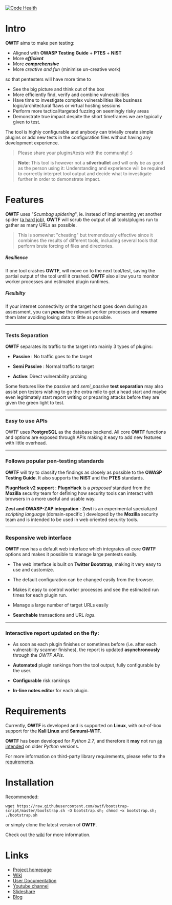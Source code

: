 [![Code Health](https://landscape.io/github/owtf/owtf/lions_2014/landscape.png)](https://landscape.io/github/owtf/owtf/lions_2014)

Intro
===

**OWTF** aims to make pen testing:

- Aligned with **OWASP Testing Guide** + **PTES** + **NIST**
- More ***efficient***
- More ***comprehensive***
- More *creative and fun* (minimise un-creative work)

so that pentesters will have more time to

- See the big picture and think out of the box
- More efficiently find, verify and combine vulnerabilities
- Have time to investigate complex vulnerabilities like business logic/architectural flaws or virtual hosting sessions
- Perform more tactical/targeted fuzzing on seemingly risky areas
- Demonstrate true impact despite the short timeframes we are typically given to test.


The tool is highly configurable and anybody can trivially create simple plugins or add new tests in the configuration files without having any development experience.

> Please share your plugins/tests with the community! :)

> **Note**: This tool is however not a **silverbullet** and will only be as good as the   person using it: Understanding and experience will be required to correctly interpret tool output and decide what to investigate further in order to demonstrate impact.


Features
===

**OWTF** uses "*Scumbag spidering*", ie. instead of implementing yet another spider ([a hard job](http://w3af.org/dont-write-your-own-web-application-security-scanner)), **OWTF** will scrub the output of all tools/plugins run to gather as many URLs as possible.

> This is somewhat "cheating" but tremendously effective since it combines the results of different tools, including several tools that perform brute forcing of files and directories.

##### Resilience

If one tool crashes **OWTF**,  will move on to the next tool/test, saving the partial output of the tool until it crashed. **OWTF** also allow you to monitor worker processes and estimated plugin runtimes.

##### Flexibilty
If your internet connectivity or the target host goes down during an assessment, you can ***pause*** the relevant worker processes and **resume** them later avoiding losing data to little as possible.

----

### Tests Separation

**OWTF** separates its traffic to the target into mainly 3 types of plugins:

- **Passive** : No traffic goes to the target

- **Semi Passive** : Normal traffic to target

- **Active**:  Direct vulnerability probing

Some features like the *passive* and *semi_passive* **test separation** may also assist pen testers wishing to go the extra mile to get a head start and maybe even legitimately start report writing or preparing attacks before they are given the green light to test.

-----

### Easy to use APIs

OWTF uses **PostgreSQL** as the database backend. All core **OWTF** functions and options are exposed through APIs making it easy to add new features with little overhead.

----

### Follows popular pen-testing standards

**OWTF** will try to classify the findings as closely as possible to the **OWASP Testing Guide**. It also supports the **NIST** and the **PTES** standards.

**PlugnHack v2 support** :  **PlugnHack** is a *proposed* standard from the **Mozilla** security team for defining how security tools can interact with browsers in a more useful and usable way.

**Zest and OWASP-ZAP integration** : **Zest** is an experimental specialized *scripting language* (domain-specific ) developed by the **Mozilla** security team and is intended to be used in web oriented security tools.

----
### Responsive web interface

**OWTF** now has a default web interface which integrates all core **OWTF** options and makes it possible to manage large pentests easily.

- The web interface is built on **Twitter Bootstrap**, making it very easy to use and customize.

- The default configuration can be changed easily from the browser.

- Makes it easy to control worker processes and see the estimated run times for each plugin run.

- Manage a large number of target URLs easily

- **Searchable** transactions and URL *logs*.

----
### Interactive report updated on the fly:

- As soon as each plugin finishes or sometimes before (i.e. after each vulnerability scanner finishes), the report is updated **asynchronously** through the *OWTF APIs*.

- **Automated** plugin rankings from the tool output, fully configurable by the user.

-  **Configurable** risk rankings

- **In-line notes  editor** for each plugin.

Requirements
===

Currently, **OWTF** is developed and is supported on **Linux**, with out-of-box support for the **Kali Linux** and **Samurai-WTF**.

**OWTF** has been developed for *Python 2.7*, and therefore it **may** not run <u>as intended</u> on older *Python* versions.

For more information on third-party library requirements, please refer to the [requirements](https://github.com/owtf/owtf/blob/e8270f2b26e6846366dda9b622c694fa9342e1bf/install/owtf.pip).

Installation
===

Recommended:

```
wget https://raw.githubusercontent.com/owtf/bootstrap-script/master/bootstrap.sh -O bootstrap.sh; chmod +x bootstrap.sh; ./bootstrap.sh
```

or simply clone the latest version of **OWTF**.

Check out the [wiki](https://github.com/owtf/owtf/wiki/OWASP-OWTF-Installation) for more information.

Links
===

- [Project homepage](http://owtf.github.io/)
- [Wiki](https://www.owasp.org/index.php/OWASP_OWTF)
- [User Documentation](http://docs.owtf.org/en/latest/)
- [Youtube channel](https://www.youtube.com/user/owtfproject)
- [Slideshare](http://www.slideshare.net/abrahamaranguren/presentations)
- [Blog](http://blog.7-a.org/search/label/OWTF)
